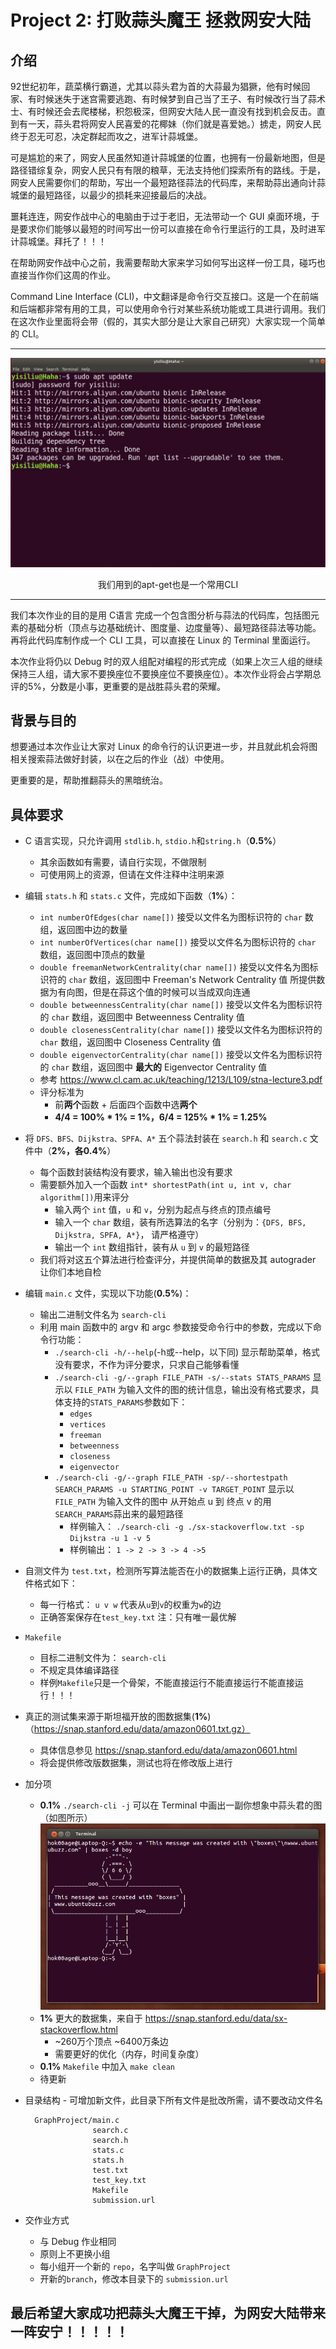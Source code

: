 # Project 2: 打败蒜头魔王 拯救网安大陆

## 介绍
92世纪初年，蔬菜横行霸道，尤其以蒜头君为首的大蒜最为猖獗，他有时候回家、有时候迷失于迷宫需要逃跑、有时候梦到自己当了王子、有时候改行当了蒜术士、有时候还会去爬楼梯，积怨极深，但网安大陆人民一直没有找到机会反击。直到有一天，蒜头君将网安人民喜爱的花椰妹（你们就是喜爱她。）掳走，网安人民终于忍无可忍，决定群起而攻之，进军计蒜城堡。

可是尴尬的来了，网安人民虽然知道计蒜城堡的位置，也拥有一份最新地图，但是路径错综复杂，网安人民只有有限的粮草，无法支持他们探索所有的路线。于是，网安人民需要你们的帮助，写出一个最短路径蒜法的代码库，来帮助蒜出通向计蒜城堡的最短路径，以最少的损耗来迎接最后的决战。

噩耗连连，网安作战中心的电脑由于过于老旧，无法带动一个 GUI 桌面环境，于是要求你们能够以最短的时间写出一份可以直接在命令行里运行的工具，及时进军计蒜城堡。拜托了！！！

在帮助网安作战中心之前，我需要帮助大家来学习如何写出这样一份工具，碰巧也直接当作你们这周的作业。

Command Line Interface (CLI)，中文翻译是命令行交互接口。这是一个在前端和后端都非常有用的工具，可以使用命令行对某些系统功能或工具进行调用。我们在这次作业里面将会带（假的，其实大部分是让大家自己研究）大家实现一个简单的 CLI。

---
![apt-cli-example](./img/apt-cli.png)
<center>我们用到的apt-get也是一个常用CLI</center>

---
我们本次作业的目的是用 C语言 完成一个包含图分析与蒜法的代码库，包括图元素的基础分析（顶点与边基础统计、图度量、边度量等）、最短路径蒜法等功能。再将此代码库制作成一个 CLI 工具，可以直接在 Linux 的 Terminal 里面运行。

本次作业将仍以 Debug 时的双人组配对编程的形式完成（如果上次三人组的继续保持三人组，请大家不要换座位不要换座位不要换座位）。本次作业将会占学期总评的5%，分数是小事，更重要的是战胜蒜头君的荣耀。

## 背景与目的
想要通过本次作业让大家对 Linux 的命令行的认识更进一步，并且就此机会将图相关搜索蒜法做好封装，以在之后的作业（战）中使用。

更重要的是，帮助推翻蒜头的黑暗统治。

## 具体要求
- C 语言实现，只允许调用 ```stdlib.h```, ```stdio.h```和```string.h```（**0.5%**）
  - 其余函数如有需要，请自行实现，不做限制
  - 可使用网上的资源，但请在文件注释中注明来源


- 编辑 ```stats.h``` 和 ```stats.c``` 文件，完成如下函数（**1%**）：
  - ```int numberOfEdges(char name[])``` 接受以文件名为图标识符的 ```char``` 数组，返回图中边的数量
  - ```int numberOfVertices(char name[])``` 接受以文件名为图标识符的 ```char``` 数组，返回图中顶点的数量
  - ```double freemanNetworkCentrality(char name[])``` 接受以文件名为图标识符的 ```char``` 数组，返回图中 Freeman's Network Centrality 值 所提供数据为有向图，但是在蒜这个值的时候可以当成双向连通
  - ```double betweennessCentrality(char name[])``` 接受以文件名为图标识符的 ```char``` 数组，返回图中 Betweenness Centrality 值
  - ```double closenessCentrality(char name[])``` 接受以文件名为图标识符的 ```char``` 数组，返回图中 Closeness Centrality 值
  - ```double eigenvectorCentrality(char name[])``` 接受以文件名为图标识符的 ```char``` 数组，返回图中 **最大的** Eigenvector Centrality 值
  - 参考 https://www.cl.cam.ac.uk/teaching/1213/L109/stna-lecture3.pdf
  - 评分标准为
    - 前**两个**函数 + 后面四个函数中选**两个**
    - **4/4 = 100% * 1% = 1%，6/4 = 125% * 1% = 1.25%**


- 将 ```DFS、BFS、Dijkstra、SPFA、A*``` 五个蒜法封装在 ```search.h``` 和 ```search.c``` 文件中（**2%，各0.4%**）
  - 每个函数封装结构没有要求，输入输出也没有要求
  - 需要额外加入一个函数 ```int* shortestPath(int u, int v, char algorithm[])```用来评分
    - 输入两个 ```int``` 值，```u``` 和 ```v```，分别为起点与终点的顶点编号
    - 输入一个 ```char``` 数组，装有所选算法的名字（分别为：```{DFS, BFS, Dijkstra, SPFA, A*}```， 请严格遵守）
    - 输出一个 ```int``` 数组指针，装有从 ```u``` 到 ```v``` 的最短路径
  - 我们将对这五个算法进行检查评分，并提供简单的数据及其 autograder 让你们本地自检


- 编辑 ```main.c``` 文件，实现以下功能(**0.5%**)：
  - 输出二进制文件名为 ```search-cli```
  - 利用 main 函数中的 argv 和 argc 参数接受命令行中的参数，完成以下命令行功能：
    - ```./search-cli -h/--help```(-h或--help，以下同) 显示帮助菜单，格式没有要求，不作为评分要求，只求自己能够看懂
    - ```./search-cli -g/--graph FILE_PATH -s/--stats STATS_PARAMS``` 显示以 ```FILE_PATH``` 为输入文件的图的统计信息，输出没有格式要求，具体支持的```STATS_PARAMS```参数如下：
      - ```edges```
      - ```vertices```
      - ```freeman```
      - ```betweenness```
      - ```closeness```
      - ```eigenvector```
    - ```./search-cli -g/--graph FILE_PATH -sp/--shortestpath SEARCH_PARAMS -u STARTING_POINT -v TARGET_POINT``` 显示以 ```FILE_PATH``` 为输入文件的图中 从开始点 u 到 终点 v 的用 ```SEARCH_PARAMS```蒜出来的最短路径
      - 样例输入： ```./search-cli -g ./sx-stackoverflow.txt -sp Dijkstra -u 1 -v 5```
      - 样例输出： ```1 -> 2 -> 3 -> 4 ->5```


- 自测文件为 ```test.txt```，检测所写算法能否在小的数据集上运行正确，具体文件格式如下：
  - 每一行格式： ```u v w``` 代表从```u```到```v```的权重为```w```的边
  - 正确答案保存在```test_key.txt``` 注：只有唯一最优解


- ```Makefile```
  - 目标二进制文件为： ```search-cli```
  - 不规定具体编译路径
  - 样例```Makefile```只是一个骨架，不能直接运行不能直接运行不能直接运行！！！


- 真正的测试集来源于斯坦福开放的图数据集(**1%**)（https://snap.stanford.edu/data/amazon0601.txt.gz）
  - 具体信息参见 https://snap.stanford.edu/data/amazon0601.html
  - 将会提供修改版数据集，测试也将在修改版上进行


- 加分项
  - **0.1%** ```./search-cli -j``` 可以在 Terminal 中画出一副你想象中蒜头君的图（如图所示）
  ![boxed](./img/box_ascii_draw.png)
  - **1%** 更大的数据集，来自于 https://snap.stanford.edu/data/sx-stackoverflow.html
    - ~260万个顶点 ~6400万条边
    - 需要更好的优化（内存，时间复杂度）
  - **0.1%** ```Makefile``` 中加入 ```make clean```
  - 待更新


- 目录结构 - 可增加新文件，此目录下所有文件是批改所需，请不要改动文件名
  ```
    GraphProject/main.c
                 search.c
                 search.h
                 stats.c
                 stats.h
                 test.txt
                 test_key.txt
                 Makefile
                 submission.url
  ```


- 交作业方式
  - 与 Debug 作业相同
  - 原则上不更换小组
  - 每小组开一个新的 ```repo```，名字叫做 ```GraphProject```
  - 开新的```branch```，修改本目录下的 ```submission.url```


## 最后希望大家成功把蒜头大魔王干掉，为网安大陆带来一阵安宁！！！！！
